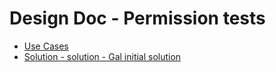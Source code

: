 # Design Doc - Permission tests
* [Use Cases](use-cases.md)
* [Solution - solution - Gal initial solution](solution-Gal.md)